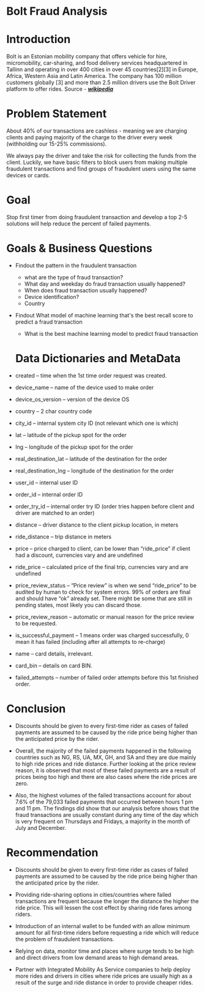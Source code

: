 # Bolt Fraud Analysis

# Introduction
Bolt is an Estonian mobility company that offers vehicle for hire, micromobility, car-sharing, and food delivery services headquartered in Tallinn and operating in over 400 cities in over 45 countries[2][3] in Europe, Africa, Western Asia and Latin America. The company has 100 million customers globally [3] and more than 2.5 million drivers use the Bolt Driver platform to offer rides. Source - [**_wikipedia_** ](https://en.wikipedia.org/wiki/Bolt_(company))

# **Problem Statement**
About 40% of our transactions are cashless - meaning we are charging clients and paying majority of the charge to the driver every week (withholding our 15-25% commissions).

We always pay the driver and take the risk for collecting the funds from the client. Luckily, we have basic filters to block users from making multiple fraudulent transactions and find groups of fraudulent users using the same devices or cards. 

# **Goal**
Stop first timer from doing fraudulent transaction and develop a top 2-5 solutions will help reduce the percent of failed payments.

# Goals & Business Questions

* Findout the pattern in the fraudulent transaction
  * what are the type of fraud transaction?
  * What day and weekday do fraud transaction usually happened?
  * When does fraud transaction usually happened?
  * Device identification?
  * Country
  
* Findout What model of machine learning that's the best recall score to   predict a fraud transaction
  * What is the best machine learning model to predict fraud transaction
  
  # Data Dictionaries and MetaData
* created – time when the 1st time order request was created.
* device_name – name of the device used to make order
* device_os_version – version of the device OS
* country – 2 char country code
* city_id – internal system city ID (not relevant which one is which)
* lat – latitude of the pickup spot for the order
* lng – longitude of the pickup spot for the order
* real_destination_lat – latitude of the destination for the order
*  real_destination_lng – longitude of the destination for the order
*  user_id – internal user ID
*  order_id – internal order ID
* order_try_id – internal order try ID (order tries happen before client and driver are matched to an order)
*  distance – driver distance to the client pickup location, in meters
*  ride_distance – trip distance in meters
*  price – price charged to client, can be lower than “ride_price” if client had a discount, currencies vary and are undefined
*  ride_price – calculated price of the final trip, currencies vary and are undefined
*  price_review_status – “Price review” is when we send “ride_price” to be audited by human to check for system errors. 99% of orders are final and should have “ok” already set. There might be some that are still in pending states, most likely you can discard those.
*  price_review_reason – automatic or manual reason for the price review to be requested.
*  is_successful_payment – 1 means order was charged successfully, 0 mean it has failed (including after all attempts to re-charge)
*  name – card details, irrelevant.
*  card_bin – details on card BIN.
*  failed_attempts – number of failed order attempts before this 1st finished order.

# Conclusion

* Discounts should be given to every first-time rider as cases of failed payments are assumed to be caused by the ride price being higher than the anticipated price by the rider.​

* Overall, the majority of the failed payments happened in the following countries such as NG, RS, UA, MX, GH, and SA and they are due mainly to high ride prices and ride distance. Further looking at the price review reason, it is observed that most of these failed payments are a result of prices being too high and there are also cases where the ride prices are zero.


* Also, the highest volumes of the failed transactions account for about 7.6% of the 79,033 failed payments that occurred between hours 1 pm and 11 pm. The findings did show that our analysis before shows that the fraud transactions are usually constant during any time of the day which is very frequent on Thursdays and Fridays, a majority in the month of July and December.


# Recommendation
* Discounts should be given to every first-time rider as cases of failed payments are assumed to be caused by the ride price being higher than the anticipated price by the rider.​

* Providing ride-sharing options in cities/countries where failed transactions are frequent because the longer the distance the higher the ride price. This will lessen the cost effect by sharing ride fares among riders.​

* Introduction of an internal wallet to be funded with an allow minimum amount for all first-time riders before requesting a ride which will reduce the problem of fraudulent transactions. ​

* Relying on data, monitor time and places where surge tends to be high and direct drivers from low demand areas to high demand areas.​

* Partner with Integrated Mobility As Service companies to help deploy more rides and drivers in cities where ride prices are usually high as a result of the surge and ride distance in order to provide cheaper rides.​


